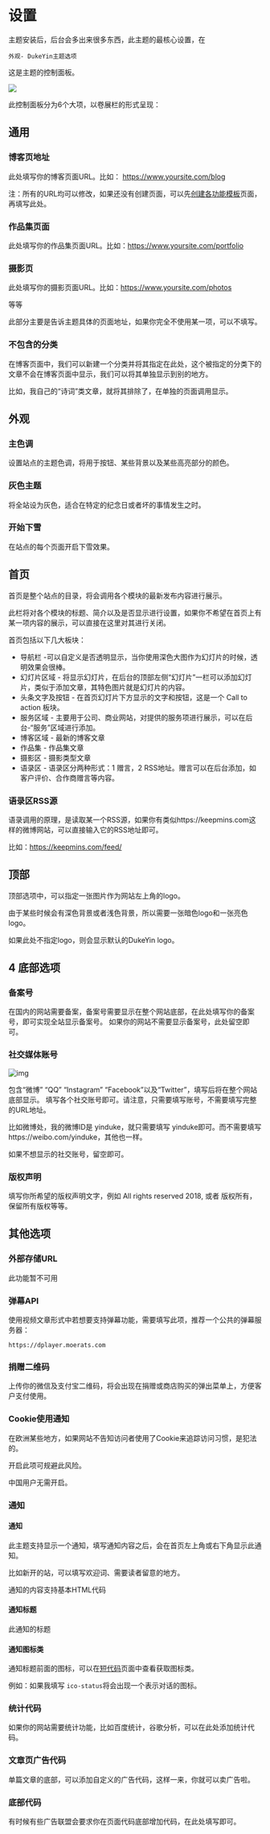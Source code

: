 # 设置

主题安装后，后台会多出来很多东西，此主题的最核心设置，在

```
外观- DukeYin主题选项
```

这是主题的控制面板。

![](\assets\theme-options.png)



此控制面板分为6个大项，以卷展栏的形式呈现：

## 通用

### 博客页地址

此处填写你的博客页面URL。比如： https://www.yoursite.com/blog

注：所有的URL均可以修改，如果还没有创建页面，可以先[创建各功能模板](https://doc.dukeyin.com/page-templates/)页面，再填写此处。

### 作品集页面

此处填写你的作品集页面URL。比如：https://www.yoursite.com/portfolio

### 摄影页

此处填写你的摄影页面URL。比如：https://www.yoursite.com/photos

等等

此部分主要是告诉主题具体的页面地址，如果你完全不使用某一项，可以不填写。

### 不包含的分类

在博客页面中，我们可以新建一个分类并将其指定在此处，这个被指定的分类下的文章不会在博客页面中显示，我们可以将其单独显示到别的地方。

比如，我自己的“诗词”类文章，就将其排除了，在单独的页面调用显示。

## 外观

### 主色调

设置站点的主题色调，将用于按钮、某些背景以及某些高亮部分的颜色。

### 灰色主题

将全站设为灰色，适合在特定的纪念日或者坏的事情发生之时。

### 开始下雪

在站点的每个页面开启下雪效果。



## 首页

首页是整个站点的目录，将会调用各个模块的最新发布内容进行展示。

此栏将对各个模块的标题、简介以及是否显示进行设置，如果你不希望在首页上有某一项内容的展示，可以直接在这里对其进行关闭。

首页包括以下几大板块：

- 导航栏 -可以自定义是否透明显示，当你使用深色大图作为幻灯片的时候，透明效果会很棒。
- 幻灯片区域 - 将显示幻灯片，在后台的顶部左侧“幻灯片”一栏可以添加幻灯片，类似于添加文章，其特色图片就是幻灯片的内容。
- 头条文字及按钮 - 在首页幻灯片下方显示的文字和按钮，这是一个 Call to action 板块。
- 服务区域 - 主要用于公司、商业网站，对提供的服务项进行展示，可以在后台-“服务”区域进行添加。
- 博客区域 - 最新的博客文章
- 作品集 - 作品集文章
- 摄影区 - 摄影类型文章
- 语录区 - 语录区分两种形式：1 赠言，2 RSS地址。赠言可以在后台添加，如客户评价、合作商赠言等内容。

### 语录区RSS源

语录调用的原理，是读取某一个RSS源，如果你有类似https://keepmins.com这样的微博网站，可以直接输入它的RSS地址即可。

比如：https://keepmins.com/feed/



## 顶部

顶部选项中，可以指定一张图片作为网站左上角的logo。

由于某些时候会有深色背景或者浅色背景，所以需要一张暗色logo和一张亮色logo。

如果此处不指定logo，则会显示默认的DukeYin logo。



## 4 底部选项

### 备案号

在国内的网站需要备案，备案号需要显示在整个网站底部，在此处填写你的备案号，即可实现全站显示备案号。
如果你的网站不需要显示备案号，此处留空即可。

### 社交媒体账号

![img](\assets\social.png)

包含“微博” “QQ” “Instagram” “Facebook”以及“Twitter”，填写后将在整个网站底部显示。
填写各个社交账号即可。请注意，只需要填写账号，不需要填写完整的URL地址。

比如微博处，我的微博ID是 yinduke，就只需要填写 yinduke即可。而不需要填写https://weibo.com/yinduke，其他也一样。

如果不想显示的社交账号，留空即可。

### 版权声明

填写你所希望的版权声明文字，例如 All rights reserved 2018, 或者 版权所有，保留所有版权等等。



## 其他选项

### 外部存储URL

此功能暂不可用

### 弹幕API

使用视频文章形式中若想要支持弹幕功能，需要填写此项，推荐一个公共的弹幕服务器：

`https://dplayer.moerats.com`

### 捐赠二维码

上传你的微信及支付宝二维码，将会出现在捐赠或商店购买的弹出菜单上，方便客户支付使用。

### Cookie使用通知

在欧洲某些地方，如果网站不告知访问者使用了Cookie来追踪访问习惯，是犯法的。

开启此项可规避此风险。

中国用户无需开启。

### 通知

#### 通知

此主题支持显示一个通知，填写通知内容之后，会在首页左上角或右下角显示此通知。

比如新开的站，可以填写欢迎词、需要读者留意的地方。

通知的内容支持基本HTML代码

#### 通知标题

此通知的标题

#### 通知图标类

通知标题前面的图标，可以在[短代码](https://www.dukeyin.com/shortcode/)页面中查看获取图标类。

例如：如果我填写 `ico-status`将会出现一个表示对话的图标。

### 统计代码

如果你的网站需要统计功能，比如百度统计，谷歌分析，可以在此处添加统计代码。

### 文章页广告代码

单篇文章的底部，可以添加自定义的广告代码，这样一来，你就可以卖广告啦。

### 底部代码

有时候有些广告联盟会要求你在页面代码底部增加代码，在此处填写即可。